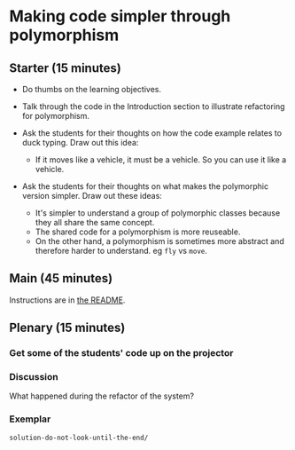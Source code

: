 # Making code simpler through polymorphism

## Starter (15 minutes)

* Do thumbs on the learning objectives.

* Talk through the code in the Introduction section to illustrate refactoring for polymorphism.

* Ask the students for their thoughts on how the code example relates to duck typing.  Draw out this idea:
  * If it moves like a vehicle, it must be a vehicle.  So you can use it like a vehicle.

* Ask the students for their thoughts on what makes the polymorphic version simpler.  Draw out these ideas:
  * It's simpler to understand a group of polymorphic classes because they all share the same concept.
  * The shared code for a polymorphism is more reuseable.
  * On the other hand, a polymorphism is sometimes more abstract and therefore harder to understand. eg `fly` vs `move`.

## Main (45 minutes)

Instructions are in [the README](README.md).

## Plenary (15 minutes)

### Get some of the students' code up on the projector

### Discussion

What happened during the refactor of the system?

### Exemplar

`solution-do-not-look-until-the-end/`
